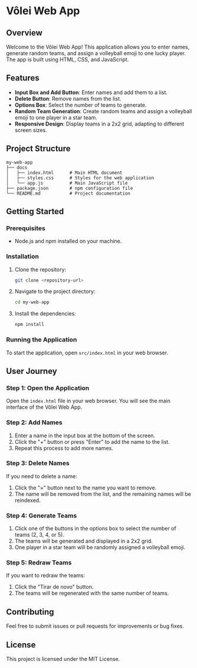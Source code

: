 # Vôlei Web App

## Overview
Welcome to the Vôlei Web App! This application allows you to enter names, generate random teams, and assign a volleyball emoji to one lucky player. The app is built using HTML, CSS, and JavaScript.

## Features
- **Input Box and Add Button**: Enter names and add them to a list.
- **Delete Button**: Remove names from the list.
- **Options Box**: Select the number of teams to generate.
- **Random Team Generation**: Create random teams and assign a volleyball emoji to one player in a star team.
- **Responsive Design**: Display teams in a 2x2 grid, adapting to different screen sizes.

## Project Structure
```
my-web-app
├── docs
│   ├── index.html      # Main HTML document
│   ├── styles.css      # Styles for the web application
│   └── app.js          # Main JavaScript file
├── package.json        # npm configuration file
└── README.md           # Project documentation
```

## Getting Started

### Prerequisites
- Node.js and npm installed on your machine.

### Installation
1. Clone the repository:
   ```sh
   git clone <repository-url>
   ```
2. Navigate to the project directory:
   ```sh
   cd my-web-app
   ```
3. Install the dependencies:
   ```sh
   npm install
   ```

### Running the Application
To start the application, open `src/index.html` in your web browser.

## User Journey

### Step 1: Open the Application
Open the `index.html` file in your web browser. You will see the main interface of the Vôlei Web App.

### Step 2: Add Names
1. Enter a name in the input box at the bottom of the screen.
2. Click the "+" button or press "Enter" to add the name to the list.
3. Repeat this process to add more names.

### Step 3: Delete Names
If you need to delete a name:
1. Click the "×" button next to the name you want to remove.
2. The name will be removed from the list, and the remaining names will be reindexed.

### Step 4: Generate Teams
1. Click one of the buttons in the options box to select the number of teams (2, 3, 4, or 5).
2. The teams will be generated and displayed in a 2x2 grid.
3. One player in a star team will be randomly assigned a volleyball emoji.

### Step 5: Redraw Teams
If you want to redraw the teams:
1. Click the "Tirar de novo" button.
2. The teams will be regenerated with the same number of teams.

## Contributing
Feel free to submit issues or pull requests for improvements or bug fixes.

## License
This project is licensed under the MIT License.
